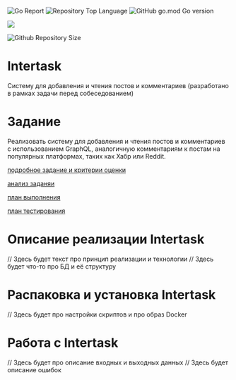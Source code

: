 ![Go Report](https://goreportcard.com/badge/github.com/AntonTyurin87/Intertask) ![Repository Top Language](https://img.shields.io/github/languages/top/AntonTyurin87/Intertask) ![GitHub go.mod Go version](https://img.shields.io/github/go-mod/go-version/AntonTyurin87/Intertask)

<a href="https://codeclimate.com/github/AntonTyurin87/Intertask/maintainability"><img src="https://api.codeclimate.com/v1/badges/01c7db710db54263326d/maintainability" /></a>

![Github Repository Size](https://img.shields.io/github/repo-size/AntonTyurin87/Intertask)

# Intertask
Систему для добавления и чтения постов и комментариев
(разработано в рамках задачи перед собеседованием)

# Задание

Реализовать систему для добавления и чтения постов и комментариев с использованием GraphQL, аналогичную комментариям к постам на популярных платформах, таких как Хабр или Reddit.

<c>[подробное задание и критерии оценки](https://github.com/AntonTyurin87/Intertask/blob/main/docs/Task_text.md)</c>

<c> [анализ заданяи](https://github.com/AntonTyurin87/Intertask/blob/main/docs/analisis.md) </c>

<c> [план выполнения](https://github.com/AntonTyurin87/Intertask/blob/main/docs/work_plan.md) </c>

<c> [план тестирования](https://github.com/AntonTyurin87/Intertask/blob/main/docs/test_plan.md) </c>

# Описание реализации Intertask

// Здесь будет текст про принцип реализации и технологии
// Здесь будет что-то про БД и её структуру

# Распаковка и установка Intertask

// Здесь будет про настройки скриптов и про образ Docker

# Работа с Intertask

// Здесь будет про описание входных и выходных данных
// Здесь будет описание ошибок
